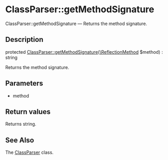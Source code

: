 ClassParser::getMethodSignature
================

ClassParser::getMethodSignature — Returns the method signature.

Description
---------------


protected [ClassParser::getMethodSignature](https://github.com/lingtalfi/DocTools/blob/master/doc/api/DocTools/ClassParser/ClassParser/getMethodSignature.md)([\ReflectionMethod](http://php.net/manual/en/class.reflectionmethod.php) $method) : string




Returns the method signature.




Parameters
--------------

- method
    

Return values
----------------

Returns string.









See Also
-----------

The [ClassParser](https://github.com/lingtalfi/DocTools/blob/master/doc/api/DocTools/ClassParser/ClassParser.md) class.
